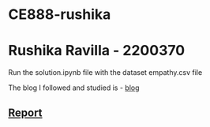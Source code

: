 # CE888-rushika
# Rushika Ravilla - 2200370

Run the solution.ipynb file with the dataset empathy.csv file

The blog I followed and studied is - [blog](https://www.nature.com/articles/s41597-022-01862-w)

## [Report](https://www.overleaf.com/read/yjwtrgkrjtcg)
